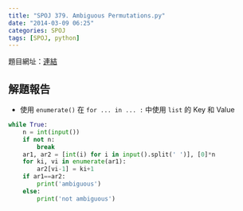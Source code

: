 ```yaml
---
title: "SPOJ 379. Ambiguous Permutations.py"
date: "2014-03-09 06:25"
categories: SPOJ
tags: [SPOJ, python]
---
```

題目網址：[連結](http://www.spoj.com/problems/PERMUT2/)

## 解題報告

* 使用 `enumerate()` 在 `for ... in ... :` 中使用 `list` 的 Key 和 Value

```python
while True:
	n = int(input())
	if not n:
		break
	ar1, ar2 = [int(i) for i in input().split(' ')], [0]*n
	for ki, vi in enumerate(ar1):
		ar2[vi-1] = ki+1
	if ar1==ar2:
		print('ambiguous')
	else:
		print('not ambiguous')
```
